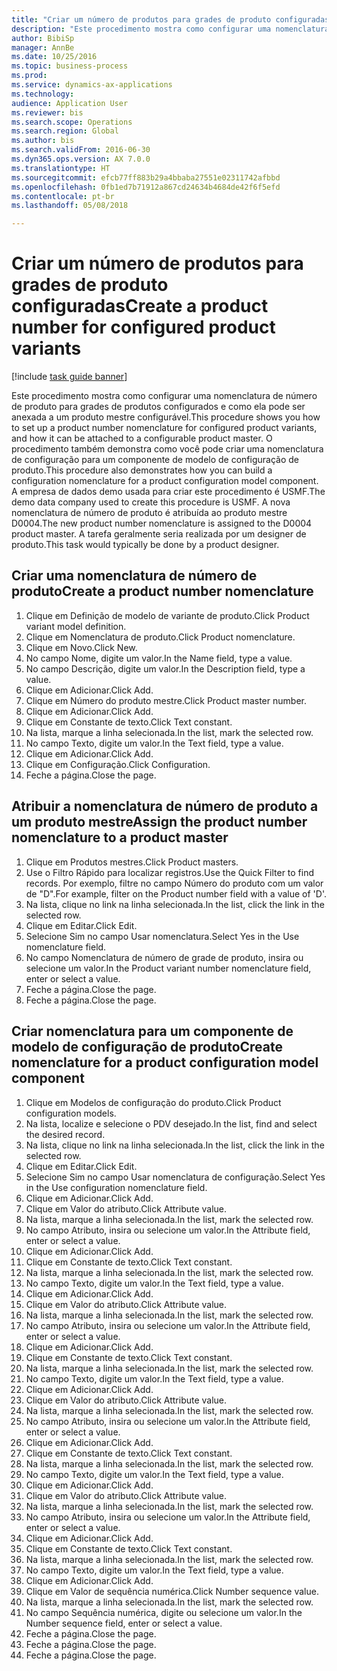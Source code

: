 ```yaml
--- 
title: "Criar um número de produtos para grades de produto configuradas"
description: "Este procedimento mostra como configurar uma nomenclatura de número de produto para grades de produtos configurados e como ela pode ser anexada a um produto mestre configurável."
author: BibiSp
manager: AnnBe
ms.date: 10/25/2016
ms.topic: business-process
ms.prod: 
ms.service: dynamics-ax-applications
ms.technology: 
audience: Application User
ms.reviewer: bis
ms.search.scope: Operations
ms.search.region: Global
ms.author: bis
ms.search.validFrom: 2016-06-30
ms.dyn365.ops.version: AX 7.0.0
ms.translationtype: HT
ms.sourcegitcommit: efcb77ff883b29a4bbaba27551e02311742afbbd
ms.openlocfilehash: 0fb1ed7b71912a867cd24634b4684de42f6f5efd
ms.contentlocale: pt-br
ms.lasthandoff: 05/08/2018

---
```

# <a name="create-a-product-number-for-configured-product-variants"></a><span data-ttu-id="a7345-103">Criar um número de produtos para grades de produto configuradas</span><span class="sxs-lookup"><span data-stu-id="a7345-103">Create a product number for configured product variants</span></span>

[!include [task guide banner](../../includes/task-guide-banner.md)]

<span data-ttu-id="a7345-104">Este procedimento mostra como configurar uma nomenclatura de número de produto para grades de produtos configurados e como ela pode ser anexada a um produto mestre configurável.</span><span class="sxs-lookup"><span data-stu-id="a7345-104">This procedure shows you how to set up a product number nomenclature for configured product variants, and how it can be attached to a configurable product master.</span></span> <span data-ttu-id="a7345-105">O procedimento também demonstra como você pode criar uma nomenclatura de configuração para um componente de modelo de configuração de produto.</span><span class="sxs-lookup"><span data-stu-id="a7345-105">This procedure also demonstrates how you can build a configuration nomenclature for a product configuration model component.</span></span> <span data-ttu-id="a7345-106">A empresa de dados demo usada para criar este procedimento é USMF.</span><span class="sxs-lookup"><span data-stu-id="a7345-106">The demo data company used to create this procedure is USMF.</span></span> <span data-ttu-id="a7345-107">A nova nomenclatura de número de produto é atribuída ao produto mestre D0004.</span><span class="sxs-lookup"><span data-stu-id="a7345-107">The new product number nomenclature is assigned to the D0004 product master.</span></span> <span data-ttu-id="a7345-108">A tarefa geralmente seria realizada por um designer de produto.</span><span class="sxs-lookup"><span data-stu-id="a7345-108">This task would typically be done by a product designer.</span></span>


## <a name="create-a-product-number-nomenclature"></a><span data-ttu-id="a7345-109">Criar uma nomenclatura de número de produto</span><span class="sxs-lookup"><span data-stu-id="a7345-109">Create a product number nomenclature</span></span>
1. <span data-ttu-id="a7345-110">Clique em Definição de modelo de variante de produto.</span><span class="sxs-lookup"><span data-stu-id="a7345-110">Click Product variant model definition.</span></span>
2. <span data-ttu-id="a7345-111">Clique em Nomenclatura de produto.</span><span class="sxs-lookup"><span data-stu-id="a7345-111">Click Product nomenclature.</span></span>
3. <span data-ttu-id="a7345-112">Clique em Novo.</span><span class="sxs-lookup"><span data-stu-id="a7345-112">Click New.</span></span>
4. <span data-ttu-id="a7345-113">No campo Nome, digite um valor.</span><span class="sxs-lookup"><span data-stu-id="a7345-113">In the Name field, type a value.</span></span>
5. <span data-ttu-id="a7345-114">No campo Descrição, digite um valor.</span><span class="sxs-lookup"><span data-stu-id="a7345-114">In the Description field, type a value.</span></span>
6. <span data-ttu-id="a7345-115">Clique em Adicionar.</span><span class="sxs-lookup"><span data-stu-id="a7345-115">Click Add.</span></span>
7. <span data-ttu-id="a7345-116">Clique em Número do produto mestre.</span><span class="sxs-lookup"><span data-stu-id="a7345-116">Click Product master number.</span></span>
8. <span data-ttu-id="a7345-117">Clique em Adicionar.</span><span class="sxs-lookup"><span data-stu-id="a7345-117">Click Add.</span></span>
9. <span data-ttu-id="a7345-118">Clique em Constante de texto.</span><span class="sxs-lookup"><span data-stu-id="a7345-118">Click Text constant.</span></span>
10. <span data-ttu-id="a7345-119">Na lista, marque a linha selecionada.</span><span class="sxs-lookup"><span data-stu-id="a7345-119">In the list, mark the selected row.</span></span>
11. <span data-ttu-id="a7345-120">No campo Texto, digite um valor.</span><span class="sxs-lookup"><span data-stu-id="a7345-120">In the Text field, type a value.</span></span>
12. <span data-ttu-id="a7345-121">Clique em Adicionar.</span><span class="sxs-lookup"><span data-stu-id="a7345-121">Click Add.</span></span>
13. <span data-ttu-id="a7345-122">Clique em Configuração.</span><span class="sxs-lookup"><span data-stu-id="a7345-122">Click Configuration.</span></span>
14. <span data-ttu-id="a7345-123">Feche a página.</span><span class="sxs-lookup"><span data-stu-id="a7345-123">Close the page.</span></span>

## <a name="assign-the-product-number-nomenclature-to-a-product-master"></a><span data-ttu-id="a7345-124">Atribuir a nomenclatura de número de produto a um produto mestre</span><span class="sxs-lookup"><span data-stu-id="a7345-124">Assign the product number nomenclature to a product master</span></span>
1. <span data-ttu-id="a7345-125">Clique em Produtos mestres.</span><span class="sxs-lookup"><span data-stu-id="a7345-125">Click Product masters.</span></span>
2. <span data-ttu-id="a7345-126">Use o Filtro Rápido para localizar registros.</span><span class="sxs-lookup"><span data-stu-id="a7345-126">Use the Quick Filter to find records.</span></span> <span data-ttu-id="a7345-127">Por exemplo, filtre no campo Número do produto com um valor de "D".</span><span class="sxs-lookup"><span data-stu-id="a7345-127">For example, filter on the Product number field with a value of 'D'.</span></span>
3. <span data-ttu-id="a7345-128">Na lista, clique no link na linha selecionada.</span><span class="sxs-lookup"><span data-stu-id="a7345-128">In the list, click the link in the selected row.</span></span>
4. <span data-ttu-id="a7345-129">Clique em Editar.</span><span class="sxs-lookup"><span data-stu-id="a7345-129">Click Edit.</span></span>
5. <span data-ttu-id="a7345-130">Selecione Sim no campo Usar nomenclatura.</span><span class="sxs-lookup"><span data-stu-id="a7345-130">Select Yes in the Use nomenclature field.</span></span>
6. <span data-ttu-id="a7345-131">No campo Nomenclatura de número de grade de produto, insira ou selecione um valor.</span><span class="sxs-lookup"><span data-stu-id="a7345-131">In the Product variant number nomenclature field, enter or select a value.</span></span>
7. <span data-ttu-id="a7345-132">Feche a página.</span><span class="sxs-lookup"><span data-stu-id="a7345-132">Close the page.</span></span>
8. <span data-ttu-id="a7345-133">Feche a página.</span><span class="sxs-lookup"><span data-stu-id="a7345-133">Close the page.</span></span>

## <a name="create-nomenclature-for-a-product-configuration-model-component"></a><span data-ttu-id="a7345-134">Criar nomenclatura para um componente de modelo de configuração de produto</span><span class="sxs-lookup"><span data-stu-id="a7345-134">Create nomenclature for a product configuration model component</span></span>
1. <span data-ttu-id="a7345-135">Clique em Modelos de configuração do produto.</span><span class="sxs-lookup"><span data-stu-id="a7345-135">Click Product configuration models.</span></span>
2. <span data-ttu-id="a7345-136">Na lista, localize e selecione o PDV desejado.</span><span class="sxs-lookup"><span data-stu-id="a7345-136">In the list, find and select the desired record.</span></span>
3. <span data-ttu-id="a7345-137">Na lista, clique no link na linha selecionada.</span><span class="sxs-lookup"><span data-stu-id="a7345-137">In the list, click the link in the selected row.</span></span>
4. <span data-ttu-id="a7345-138">Clique em Editar.</span><span class="sxs-lookup"><span data-stu-id="a7345-138">Click Edit.</span></span>
5. <span data-ttu-id="a7345-139">Selecione Sim no campo Usar nomenclatura de configuração.</span><span class="sxs-lookup"><span data-stu-id="a7345-139">Select Yes in the Use configuration nomenclature field.</span></span>
6. <span data-ttu-id="a7345-140">Clique em Adicionar.</span><span class="sxs-lookup"><span data-stu-id="a7345-140">Click Add.</span></span>
7. <span data-ttu-id="a7345-141">Clique em Valor do atributo.</span><span class="sxs-lookup"><span data-stu-id="a7345-141">Click Attribute value.</span></span>
8. <span data-ttu-id="a7345-142">Na lista, marque a linha selecionada.</span><span class="sxs-lookup"><span data-stu-id="a7345-142">In the list, mark the selected row.</span></span>
9. <span data-ttu-id="a7345-143">No campo Atributo, insira ou selecione um valor.</span><span class="sxs-lookup"><span data-stu-id="a7345-143">In the Attribute field, enter or select a value.</span></span>
10. <span data-ttu-id="a7345-144">Clique em Adicionar.</span><span class="sxs-lookup"><span data-stu-id="a7345-144">Click Add.</span></span>
11. <span data-ttu-id="a7345-145">Clique em Constante de texto.</span><span class="sxs-lookup"><span data-stu-id="a7345-145">Click Text constant.</span></span>
12. <span data-ttu-id="a7345-146">Na lista, marque a linha selecionada.</span><span class="sxs-lookup"><span data-stu-id="a7345-146">In the list, mark the selected row.</span></span>
13. <span data-ttu-id="a7345-147">No campo Texto, digite um valor.</span><span class="sxs-lookup"><span data-stu-id="a7345-147">In the Text field, type a value.</span></span>
14. <span data-ttu-id="a7345-148">Clique em Adicionar.</span><span class="sxs-lookup"><span data-stu-id="a7345-148">Click Add.</span></span>
15. <span data-ttu-id="a7345-149">Clique em Valor do atributo.</span><span class="sxs-lookup"><span data-stu-id="a7345-149">Click Attribute value.</span></span>
16. <span data-ttu-id="a7345-150">Na lista, marque a linha selecionada.</span><span class="sxs-lookup"><span data-stu-id="a7345-150">In the list, mark the selected row.</span></span>
17. <span data-ttu-id="a7345-151">No campo Atributo, insira ou selecione um valor.</span><span class="sxs-lookup"><span data-stu-id="a7345-151">In the Attribute field, enter or select a value.</span></span>
18. <span data-ttu-id="a7345-152">Clique em Adicionar.</span><span class="sxs-lookup"><span data-stu-id="a7345-152">Click Add.</span></span>
19. <span data-ttu-id="a7345-153">Clique em Constante de texto.</span><span class="sxs-lookup"><span data-stu-id="a7345-153">Click Text constant.</span></span>
20. <span data-ttu-id="a7345-154">Na lista, marque a linha selecionada.</span><span class="sxs-lookup"><span data-stu-id="a7345-154">In the list, mark the selected row.</span></span>
21. <span data-ttu-id="a7345-155">No campo Texto, digite um valor.</span><span class="sxs-lookup"><span data-stu-id="a7345-155">In the Text field, type a value.</span></span>
22. <span data-ttu-id="a7345-156">Clique em Adicionar.</span><span class="sxs-lookup"><span data-stu-id="a7345-156">Click Add.</span></span>
23. <span data-ttu-id="a7345-157">Clique em Valor do atributo.</span><span class="sxs-lookup"><span data-stu-id="a7345-157">Click Attribute value.</span></span>
24. <span data-ttu-id="a7345-158">Na lista, marque a linha selecionada.</span><span class="sxs-lookup"><span data-stu-id="a7345-158">In the list, mark the selected row.</span></span>
25. <span data-ttu-id="a7345-159">No campo Atributo, insira ou selecione um valor.</span><span class="sxs-lookup"><span data-stu-id="a7345-159">In the Attribute field, enter or select a value.</span></span>
26. <span data-ttu-id="a7345-160">Clique em Adicionar.</span><span class="sxs-lookup"><span data-stu-id="a7345-160">Click Add.</span></span>
27. <span data-ttu-id="a7345-161">Clique em Constante de texto.</span><span class="sxs-lookup"><span data-stu-id="a7345-161">Click Text constant.</span></span>
28. <span data-ttu-id="a7345-162">Na lista, marque a linha selecionada.</span><span class="sxs-lookup"><span data-stu-id="a7345-162">In the list, mark the selected row.</span></span>
29. <span data-ttu-id="a7345-163">No campo Texto, digite um valor.</span><span class="sxs-lookup"><span data-stu-id="a7345-163">In the Text field, type a value.</span></span>
30. <span data-ttu-id="a7345-164">Clique em Adicionar.</span><span class="sxs-lookup"><span data-stu-id="a7345-164">Click Add.</span></span>
31. <span data-ttu-id="a7345-165">Clique em Valor do atributo.</span><span class="sxs-lookup"><span data-stu-id="a7345-165">Click Attribute value.</span></span>
32. <span data-ttu-id="a7345-166">Na lista, marque a linha selecionada.</span><span class="sxs-lookup"><span data-stu-id="a7345-166">In the list, mark the selected row.</span></span>
33. <span data-ttu-id="a7345-167">No campo Atributo, insira ou selecione um valor.</span><span class="sxs-lookup"><span data-stu-id="a7345-167">In the Attribute field, enter or select a value.</span></span>
34. <span data-ttu-id="a7345-168">Clique em Adicionar.</span><span class="sxs-lookup"><span data-stu-id="a7345-168">Click Add.</span></span>
35. <span data-ttu-id="a7345-169">Clique em Constante de texto.</span><span class="sxs-lookup"><span data-stu-id="a7345-169">Click Text constant.</span></span>
36. <span data-ttu-id="a7345-170">Na lista, marque a linha selecionada.</span><span class="sxs-lookup"><span data-stu-id="a7345-170">In the list, mark the selected row.</span></span>
37. <span data-ttu-id="a7345-171">No campo Texto, digite um valor.</span><span class="sxs-lookup"><span data-stu-id="a7345-171">In the Text field, type a value.</span></span>
38. <span data-ttu-id="a7345-172">Clique em Adicionar.</span><span class="sxs-lookup"><span data-stu-id="a7345-172">Click Add.</span></span>
39. <span data-ttu-id="a7345-173">Clique em Valor de sequência numérica.</span><span class="sxs-lookup"><span data-stu-id="a7345-173">Click Number sequence value.</span></span>
40. <span data-ttu-id="a7345-174">Na lista, marque a linha selecionada.</span><span class="sxs-lookup"><span data-stu-id="a7345-174">In the list, mark the selected row.</span></span>
41. <span data-ttu-id="a7345-175">No campo Sequência numérica, digite ou selecione um valor.</span><span class="sxs-lookup"><span data-stu-id="a7345-175">In the Number sequence field, enter or select a value.</span></span>
42. <span data-ttu-id="a7345-176">Feche a página.</span><span class="sxs-lookup"><span data-stu-id="a7345-176">Close the page.</span></span>
43. <span data-ttu-id="a7345-177">Feche a página.</span><span class="sxs-lookup"><span data-stu-id="a7345-177">Close the page.</span></span>
44. <span data-ttu-id="a7345-178">Feche a página.</span><span class="sxs-lookup"><span data-stu-id="a7345-178">Close the page.</span></span>


